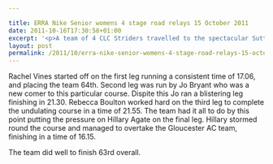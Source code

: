```yaml
---

title: ERRA Nike Senior womens 4 stage road relays 15 October 2011
date: 2011-10-16T17:30:58+01:00
excerpt: '<p>A team of 4 CLC Striders travelled to the spectacular Sutton Park to compete in the National 4 stage road relays</p>'
layout: post
permalink: /2011/10/erra-nike-senior-womens-4-stage-road-relays-15-october-2011/
---
```

</p> 

Rachel Vines started off on the first leg running a consistent time of 17.06, and placing the team 64th. Second leg was run by Jo Bryant who was a new comer to this particular course. Dispite this Jo ran a blistering leg finishing in 21.30. Rebecca Boulton worked hard on the third leg to complete the undulating course in a time of 21.55. The team had it all to do by this point putting the pressure on Hillary Agate on the final leg. Hillary stormed round the course and managed to overtake the Gloucester AC team, finishing in a time of 16.15.

The team did well to finish 63rd overall.</p>